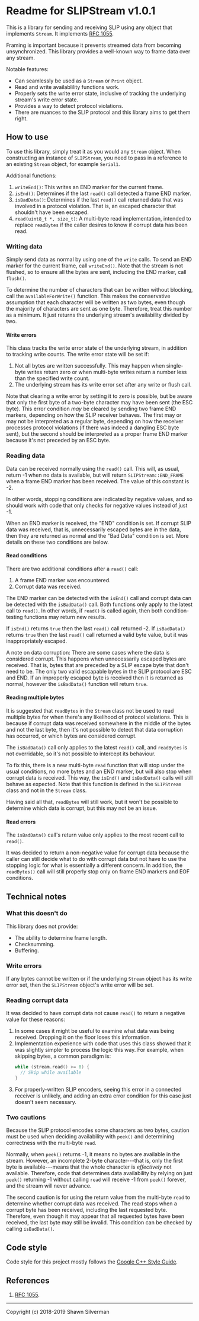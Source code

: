 # Readme for SLIPStream v1.0.1

This is a library for sending and receiving SLIP using any object that
implements `Stream`. It implements
[RFC 1055](https://tools.ietf.org/html/rfc1055).

Framing is important because it prevents streamed data from becoming
unsynchronized. This library provides a well-known way to frame data over
any stream.

Notable features:

* Can seamlessly be used as a `Stream` or `Print` object.
* Read and write availablility functions work.
* Properly sets the write error state, inclusive of tracking the underlying
  stream's write error state.
* Provides a way to detect protocol violations.
* There are nuances to the SLIP protocol and this library aims to get
  them right.

## How to use

To use this library, simply treat it as you would any `Stream` object. When
constructing an instance of `SLIPStream`, you need to pass in a reference to
an existing `Stream` object, for example `Serial1`.

Additional functions:

1. `writeEnd()`:  This writes an END marker for the current frame.
2. `isEnd()`: Determines if the last `read()` call detected a frame END marker.
3. `isBadData()`: Determines if the last `read()` call returned data that was
   involved in a protocol violation. That is, an escaped character that
   shouldn't have been escaped.
4. `read(uint8_t *, size_t)`: A multi-byte read implementation, intended to
   replace `readBytes` if the caller desires to know if corrupt data has
   been read.

### Writing data

Simply send data as normal by using one of the `write` calls. To send an END
marker for the current frame, call `writeEnd()`. Note that the stream is not
flushed, so to ensure all the bytes are sent, including the END marker, call
`flush()`.

To determine the number of characters that can be written without blocking, call
the `availableForWrite()` function. This makes the conservative assumption that
each character will be written as two bytes, even though the majority of
characters are sent as one byte. Therefore, treat this number as a minimum. It
just returns the underlying stream's availability divided by two.

#### Write errors

This class tracks the write error state of the underlying stream, in addition
to tracking write counts. The write error state will be set if:

1. Not all bytes are written successfully. This may happen when single-byte
   writes return zero or when multi-byte writes return a number less than the
   specified write count.
2. The underlying stream has its write error set after any write or flush call.

Note that clearing a write error by setting it to zero is possible, but be aware
that only the first byte of a two-byte character may have been sent (the ESC
byte). This error condition _may_ be cleared by sending two frame END markers,
depending on how the SLIP receiver behaves. The first may or may not be
interpreted as a regular byte, depending on how the receiver processes protocol
violations (if there was indeed a dangling ESC byte sent), but the second should
be interpreted as a proper frame END marker because it's not preceded by an
ESC byte.

### Reading data

Data can be received normally using the `read()` call. This will, as usual,
return -1 when no data is available, but will return `SLIPStream::END_FRAME`
when a frame END marker has been received. The value of this constant is -2.

In other words, stopping conditions are indicated by negative values, and so
should work with code that only checks for negative values instead of just -1.

When an END marker is received, the "END" condition is set. If corrupt SLIP data
was received, that is, unnecessarily escaped bytes are in the data, then they
are returned as normal and the "Bad Data" condition is set. More details on
these two conditions are below.

#### Read conditions

There are two additional conditions after a `read()` call:
1. A frame END marker was encountered.
2. Corrupt data was received.

The END marker can be detected with the `isEnd()` call and corrupt data can be
detected with the `isBadData()` call. Both functions only apply to the latest
call to `read()`. In other words, if `read()` is called again, then both
condition-testing functions may return new results.

If `isEnd()` returns `true` then the last `read()` call returned -2. If
`isBadData()` returns `true` then the last `read()` call returned a valid byte
value, but it was inappropriately escaped.

A note on data corruption: There are some cases where the data is considered
corrupt. This happens when unnecessarily escaped bytes are received. That is,
bytes that are preceded by a SLIP escape byte that don't need to be. The only
two valid escapable bytes in the SLIP protocol are ESC and END. If an improperly
escaped byte is received then it is returned as normal, however the
`isBadData()` function will return `true`.

#### Reading multiple bytes

It is suggested that `readBytes` in the `Stream` class not be used to read
multiple bytes for when there's any likelihood of protocol violations. This
is because if corrupt data was received somewhere in the middle of the bytes
and not the last byte, then it's not possible to detect that data corruption
has occurred, or which bytes are considered corrupt.

The `isBadData()` call only applies to the latest `read()` call, and `readBytes`
is not overridable, so it's not possible to intercept its behaviour.

To fix this, there is a new multi-byte `read` function that will stop under the
usual conditions, no more bytes and an END marker, but will also stop when
corrupt data is received. This way, the `isEnd()` and `isBadData()` calls will
still behave as expected. Note that this function is defined in the `SLIPStream`
class and not in the `Stream` class.

Having said all that, `readBytes` will still work, but it won't be possible to
determine which data is corrupt, but this may not be an issue.

#### Read errors

The `isBadData()` call's return value only applies to the most recent call to
`read()`.

It was decided to return a non-negative value for corrupt data because the
caller can still decide what to do with corrupt data but not have to use the
stopping logic for what is essentially a different concern. In addition, the
`readBytes()` call will still properly stop only on frame END markers and EOF
conditions.

## Technical notes

### What this doesn't do

This library does not provide:

* The ability to determine frame length.
* Checksumming.
* Buffering.

### Write errors

If any bytes cannot be written or if the underlying `Stream` object has its
write error set, then the `SLIPStream` object's write error will be set.

### Reading corrupt data

It was decided to have corrupt data not cause `read()` to return a negative
value for these reasons:

1. In some cases it might be useful to examine what data was being received.
   Dropping it on the floor loses this information.
2. Implementation experience with code that uses this class showed that it was
   slightly simpler to process the logic this way. For example, when skipping
   bytes, a common paradigm is:
   ```c++
   while (stream.read() >= 0) {
     // Skip while available
   }
   ```
3. For properly-written SLIP encoders, seeing this error in a connected receiver
   is unlikely, and adding an extra error condition for this case just doesn't
   seem necessary.

### Two cautions

Because the SLIP protocol encodes some characters as two bytes, caution must be
used when deciding availability with `peek()` and determining correctness with
the multi-byte `read`.

Normally, when `peek()` returns -1, it means no bytes are available in the
stream. However, an incomplete 2-byte character---that is, only the first byte
is available---means that the whole character is _effectively_ not available.
Therefore, code that determines data availability by relying on just `peek()`
returning -1 without calling `read` will receive -1 from `peek()` forever, and
the stream will never advance.

The second caution is for using the return value from the multi-byte `read` to
determine whether corrupt data was received. The read stops when a corrupt byte
has been received, including the last requested byte. Therefore, even though it
may appear that all requested bytes have been received, the last byte may still
be invalid. This condition can be checked by calling `isBadData()`.

## Code style

Code style for this project mostly follows the
[Google C++ Style Guide](https://google.github.io/styleguide/cppguide.html).

## References

1. [RFC 1055](https://tools.ietf.org/html/rfc1055).

---

Copyright (c) 2018-2019 Shawn Silverman
